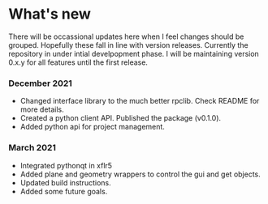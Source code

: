 # What's new
There will be occassional updates here when I feel changes should be grouped. Hopefully these fall in line with version releases.
Currently the repository in under intial develpopment phase. I will be maintaining version 0.x.y for all features until the first release.

### December 2021
- Changed interface library to the much better rpclib. Check README for more details.
- Created a python client API. Published the package (v0.1.0).
- Added python api for project management.


### March 2021
- Integrated pythonqt in xflr5
- Added plane and geometry wrappers to control the gui and get objects.
- Updated build instructions.
- Added some future goals.